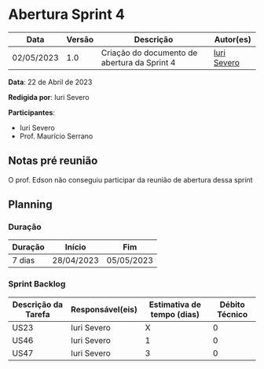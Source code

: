 # Abertura Sprint 4

|  **Data**  | **Versão** | **Descrição** | **Autor(es)** |
| ---------- | ---------- | ------------- | ------------- |
| 02/05/2023 |  1.0   | Criação do documento de abertura da Sprint 4 | [Iuri Severo](https://github.com/iurisevero) |

**Data**: 22 de Abril de 2023

**Redigida por**: Iuri Severo

**Participantes**: 
* Iuri Severo
* Prof. Maurício Serrano

## Notas pré reunião

O prof. Edson não conseguiu participar da reunião de abertura dessa sprint

## Planning

### Duração

| Duração |   Início   |     Fim    |
| ------- | ---------- | ---------- |
| 7 dias  | 28/04/2023 | 05/05/2023 |

### Sprint Backlog

| Descrição da Tarefa | Responsável(eis) | Estimativa de tempo (dias) | Débito Técnico |
| ------------------- | ---------------- | -------------------------- | -------------- |
| US23 | Iuri Severo | X | 0 |
| US46 | Iuri Severo | 1 | 0 |
| US47 | Iuri Severo | 3 | 0 |
